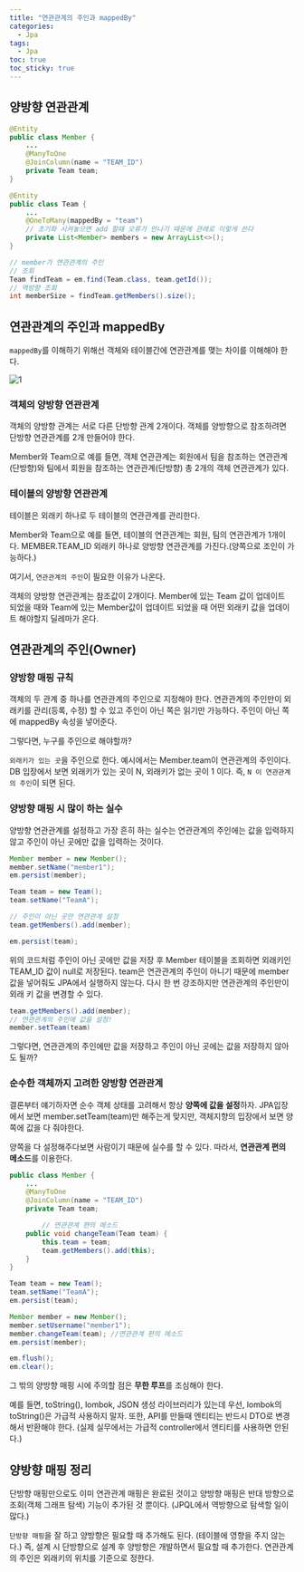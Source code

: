 ```yaml
---
title: "연관관계의 주인과 mappedBy"
categories:
  - Jpa
tags:
  - Jpa
toc: true
toc_sticky: true
---
```


## 양방향 연관관계

```java
@Entity
public class Member {
    ...
    @ManyToOne
    @JoinColumn(name = "TEAM_ID")
    private Team team;
}

@Entity
public class Team {
    ...
    @OneToMany(mappedBy = "team")
    // 초기화 시켜놓으면 add 할때 오류가 안나기 때문에 관례로 이렇게 쓴다
    private List<Member> members = new ArrayList<>();
}
```

```java
// member가 연관관계의 주인
// 조회
Team findTeam = em.find(Team.class, team.getId()); 
// 역방향 조회
int memberSize = findTeam.getMembers().size();
```

## 연관관계의 주인과 mappedBy

`mappedBy`를 이해하기 위해선 객체와 테이블간에 연관관계를 맺는 차이를 이해해야 한다. 

![1](https://user-images.githubusercontent.com/79130276/185949973-d8443fff-82b5-4ec0-8402-6043df370833.png)

### 객체의 양방향 연관관계

객체의 양방향 관계는 서로 다른 단방향 관계 2개이다. 객체를 양방향으로 참조하려면 단방향 연관관계를 2개 만들어야 한다. 

Member와 Team으로 예를 들면, 객체 연관관계는 회원에서 팀을 참조하는 연관관계(단방향)와 팀에서 회원을 참조하는 연관관계(단방향) 총 2개의 객체 연관관계가 있다. 

### 테이블의 양방향 연관관계

테이블은 외래키 하나로 두 테이블의 연관관계를 관리한다.

Member와 Team으로 예를 들면, 테이블의 연관관계는 회원, 팀의 연관관계가 1개이다. MEMBER.TEAM_ID 외래키 하나로 양방향 연관관계를 가진다.(양쪽으로 조인이 가능하다.)

여기서, `연관관계의 주인`이 필요한 이유가 나온다.

객체의 양방향 연관관계는 참조값이 2개이다. Member에 있는 Team 값이 업데이트 되었을 때와 Team에 있는 Member값이 업데이트 되었을 때 어떤 외래키 값을 업데이트 해야할지 딜레마가 온다.

## 연관관계의 주인(Owner)

### 양방향 매핑 규칙

객체의 두 관계 중 하나를 연관관계의 주인으로 지정해야 한다. 연관관계의 주인만이 외래키를 관리(등록, 수정) 할 수 있고 주인이 아닌 쪽은 읽기만 가능하다. 주인이 아닌 쪽에 mappedBy 속성을 넣어준다.

그렇다면, 누구를 주인으로 해야할까?

`외래키가 있는 곳`을 주인으로 한다. 예시에서는 Member.team이 연관관계의 주인이다. DB 입장에서 보면 외래키가 있는 곳이 N, 외래키가 없는 곳이 1 이다. 즉, `N 이 연관관계의 주인`이 되면 된다.

### 양방향 매핑 시 많이 하는 실수

양방향 연관관계를 설정하고 가장 흔히 하는 실수는 연관관계의 주인에는 값을 입력하지 않고 주인이 아닌 곳에만 값을 입력하는 것이다.

```java
Member member = new Member();
member.setName("member1");
em.persist(member);

Team team = new Team();
team.setName("TeamA");

// 주인이 아닌 곳만 연관관계 설정
team.getMembers().add(member);

em.persist(team);
```

위의 코드처럼 주인이 아닌 곳에만 값을 저장 후 Member 테이블을 조회하면 외래키인 TEAM_ID 값이 null로 저장된다. team은 연관관계의 주인이 아니기 때문에 member값을 넣어줘도 JPA에서 실행하지 않는다. 다시 한 번 강조하지만 연관관계의 주인만이 외래 키 값을 변경할 수 있다.

```java
team.getMembers().add(member);
// 연관관계의 주인에 값을 설정!
member.setTeam(team)
```

그렇다면, 연관관계의 주인에만 값을 저장하고 주인이 아닌 곳에는 값을 저장하지 않아도 될까?

### 순수한 객체까지 고려한 양방향 연관관계

결론부터 얘기하자면 순수 객체 상태를 고려해서 항상 **양쪽에 값을 설정**하자. JPA입장에서 보면 member.setTeam(team)만 해주는게 맞지만, 객체지향의 입장에서 보면 양쪽에 값을 다 줘야한다. 

양쪽을 다 설정해주다보면 사람이기 때문에 실수를 할 수 있다. 따라서, **연관관계 편의 메소드**를 이용한다.

```java
public class Member {
    ...
    @ManyToOne
    @JoinColumn(name = "TEAM_ID")
    private Team team;

		// 연관관계 편의 메소드
    public void changeTeam(Team team) {
        this.team = team;
        team.getMembers().add(this);
    }
}
```

```java
Team team = new Team();
team.setName("TeamA");
em.persist(team);

Member member = new Member();
member.setUsername("member1");
member.changeTeam(team); //연관관계 편의 메소드
em.persist(member);

em.flush();
em.clear();
```

그 밖의 양방향 매핑 시에 주의할 점은 **무한 루프**를 조심해야 한다.

예를 들면, toString(), lombok, JSON 생성 라이브러리가 있는데 우선, lombok의 toString()은 가급적 사용하지 말자. 또한, API를 만들때 엔티티는 반드시 DTO로 변경해서 반환해야 한다. (실제 실무에서는 가급적 controller에서 엔티티를 사용하면 안된다.)

## 양방향 매핑 정리

단방향 매핑만으로도 이미 연관관계 매핑은 완료된 것이고 양방향 매핑은 반대 방향으로 조회(객체 그래프 탐색) 기능이 추가된 것 뿐이다. (JPQL에서 역방향으로 탐색할 일이 많다.)

`단방향 매핑`을 잘 하고 양방향은 필요할 때 추가해도 된다. (테이블에 영향을 주지 않는다.) 즉, 설계 시 단방향으로 설계 후 양방향은 개발하면서 필요할 때 추가한다. 연관관계의 주인은 외래키의 위치를 기준으로 정한다.